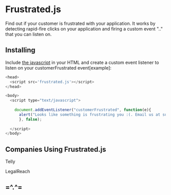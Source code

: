 Frustrated.js
=============
Find out if your customer is frustrated with your application. It works by detecting rapid-fire clicks on your application and firing a custom event ".." that you can listen on. 


Installing
----------

Include [the javascript](frustrated.js) in your HTML and create a custom event listener to listen on your customerFrustrated event[example]:

```javascript
<head>
  <script src='frustrated.js'></script>
</head>

<body>
  <script type="text/javascript">
  
    document.addEventListener("customerFrustrated", function(e){ 
      alert("Looks like something is frustrating you :(. Email us at support@company.com and we'll help you!");
      }, false);
  
  </script>
</body>
```

Companies Using Frustrated.js
-----------------------------
Telly 

LegalReach




=^.^=
-----
